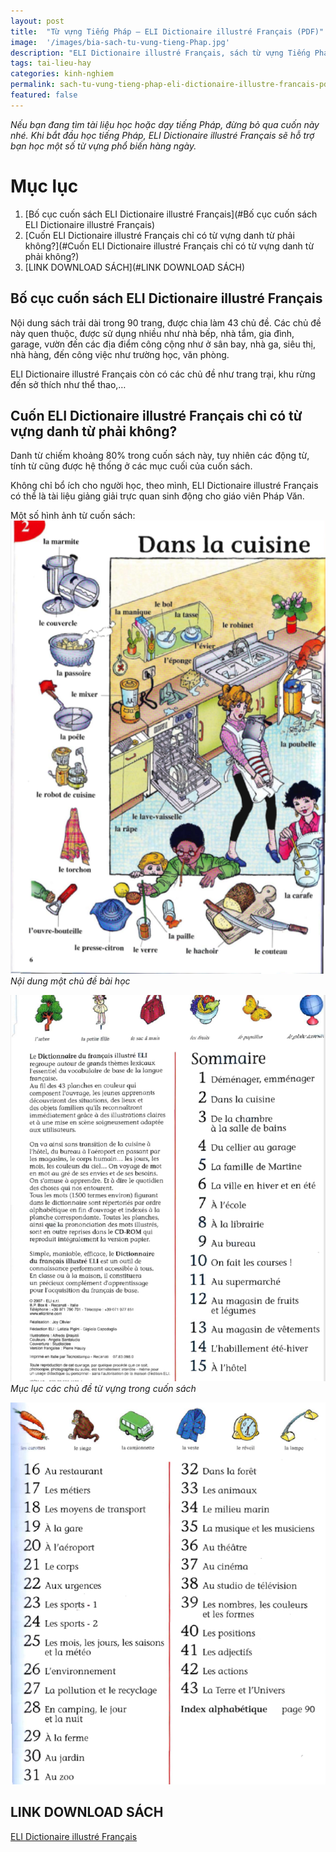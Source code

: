 ```yaml
---
layout: post
title:  "Từ vựng Tiếng Pháp – ELI Dictionaire illustré Français (PDF)"
image:  '/images/bia-sach-tu-vung-tieng-Phap.jpg'
description: "ELI Dictionaire illustré Français, sách từ vựng Tiếng Pháp bằng hình ảnh trực quan cho người mới bắt đầu học. Review và link download miễn phí."
tags: tai-lieu-hay
categories: kinh-nghiem
permalink: sach-tu-vung-tieng-phap-eli-dictionaire-illustre-francais-pdf/
featured: false
---
```

_Nếu bạn đang tìm tài liệu học hoặc dạy tiếng Pháp, đừng bỏ qua cuốn này nhé. Khi bắt đầu học tiếng Pháp, ELI Dictionaire illustré Français sẽ hỗ trợ bạn học một số từ vựng phổ biến hàng ngày._

# Mục lục
1. [Bố cục cuốn sách ELI Dictionaire illustré Français](#Bố cục cuốn sách ELI Dictionaire illustré Français)
2. [Cuốn ELI Dictionaire illustré Français chỉ có từ vựng danh từ phải không?](#Cuốn ELI Dictionaire illustré Français chỉ có từ vựng danh từ phải không?)
3. [LINK DOWNLOAD SÁCH](#LINK DOWNLOAD SÁCH)

## Bố cục cuốn sách ELI Dictionaire illustré Français <a name="Bố cục cuốn sách ELI Dictionaire illustré Français"></a>

Nội dung sách trải dài trong 90 trang, được chia làm 43 chủ đề. Các chủ đề này quen thuộc, được sử dụng nhiều như nhà bếp, nhà tắm, gia đình, garage, vườn đến các địa điểm công cộng như ở sân bay, nhà ga, siêu thị, nhà hàng, đến công việc như trường học, văn phòng. 

ELI Dictionaire illustré Français còn có các chủ đề như trang trại, khu rừng đến sở thích như thể thao,…

## Cuốn ELI Dictionaire illustré Français chỉ có từ vựng danh từ phải không? <a name="Cuốn ELI Dictionaire illustré Français chỉ có từ vựng danh từ phải không?"></a>

Danh từ chiếm khoảng 80% trong cuốn sách này, tuy nhiên các động từ, tính từ cũng được hệ thống ở các mục cuối của cuốn sách.

Không chỉ bổ ích cho người học, theo mình, ELI Dictionaire illustré Français có thể là tài liệu giảng giải trực quan sinh động cho giáo viên Pháp Văn.

Một số hình ảnh từ cuốn sách:
![Nội dung ELI Dictionaire illustré Français](/images/noi-dung-sach-tu-vung-tieng-phap.png)
_Nội dung một chủ đề bài học_

![Từ vựng hình ảnh ELI Dictionaire illustré Français](/images/sach-tu-vung-tieng-phap1.png)
_Mục lục các chủ đề từ vựng trong cuốn sách_

![Bài học cuốn ELI Dictionaire illustré Français](/images/sach-hoc-tu-vung-tieng-phap.png)

## LINK DOWNLOAD SÁCH <a name="LINK DOWNLOAD SÁCH"></a>

[ELI Dictionaire illustré Français](https://drive.google.com/file/d/1K92RRSgMo17o67ilhrBGoaTsTK4d0DgU/view)
